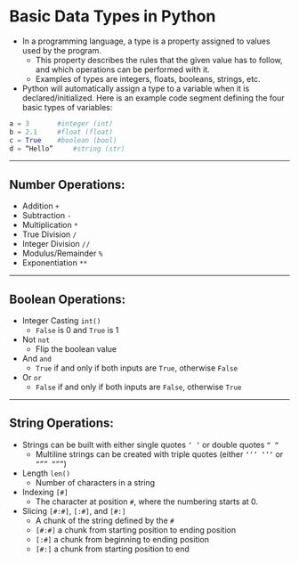 # Basic Data Types in Python

- In a programming language, a type is a property assigned to values used by the program.
  - This property describes the rules that the given value has to follow, and which operations can be performed with it.
  - Examples of types are integers, floats, booleans, strings, etc.
- Python will automatically assign a type to a variable when it is declared/initialized. Here is an example code segment defining the four basic types of variables:

```python
a = 3 		#integer (int)
b = 2.1 	#float (float)
c = True 	#boolean (bool)
d = “Hello”     #string (str)
```

---

## Number Operations:

- Addition `+`
- Subtraction `-`
- Multiplication `*`
- True Division `/`
- Integer Division `//`
- Modulus/Remainder `%`
- Exponentiation `**`

---

## Boolean Operations:

- Integer Casting `int()`
  - `False` is 0 and `True` is 1
- Not `not`
  - Flip the boolean value
- And `and`
  - `True` if and only if both inputs are `True`, otherwise `False`
- Or `or`
  - `False` if and only if both inputs are `False`, otherwise `True`

---

## String Operations:

- Strings can be built with either single quotes `‘ ‘` or double quotes `“ “`
  - Multiline strings can be created with triple quotes (either `‘’’ ‘’‘` or `“”” “””`)
- Length `len()`
  - Number of characters in a string
- Indexing `[#]`
  - The character at position `#`, where the numbering starts at 0.
- Slicing `[#:#]`, `[:#]`, and `[#:]`
  - A chunk of the string defined by the `#`
  - `[#:#]` a chunk from starting position to ending position
  - `[:#]` a chunk from beginning to ending position
  - `[#:]` a chunk from starting position to end
